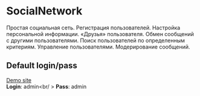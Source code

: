 SocialNetwork
=============

Простая социальная сеть. Регистрация пользователей. Настройка персональной информации. «Друзья» пользователя. Обмен сообщений с другими пользователями. Поиск пользователей по определенным критериям. Управление пользователями. Модерирование сообщений.

Default login/pass
------------------
[Demo site](http://sn1.azurewebsites.net/)<br />
**Login**: admin<br/ >
**Pass**: admin
